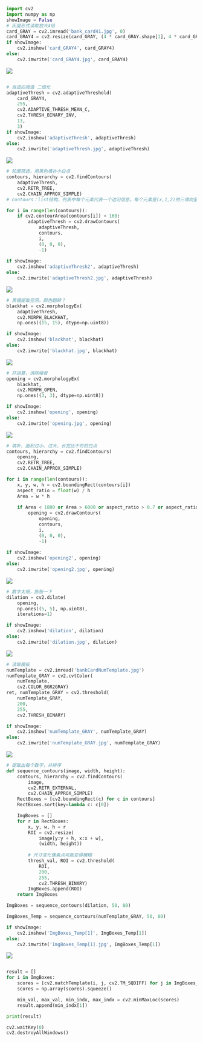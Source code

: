 ```python
import cv2
import numpy as np
showImage = False
# 灰度形式读取放大4倍
card_GRAY = cv2.imread('bank_card41.jpg', 0)
card_GRAY4 = cv2.resize(card_GRAY, (4 * card_GRAY.shape[1], 4 * card_GRAY.shape[0]))
if showImage:
    cv2.imshow('card_GRAY4', card_GRAY4)
else:
    cv2.imwrite('card_GRAY4.jpg', card_GRAY4)

```

![](https://gitee.com/dingtom1995/picture/raw/master/2022-10-08/2022-10-08_11-27-50-188.png)

```python

# 自适应阈值 二值化
adaptiveThresh = cv2.adaptiveThreshold(
    card_GRAY4, 
    255, 
    cv2.ADAPTIVE_THRESH_MEAN_C,                      
    cv2.THRESH_BINARY_INV, 
    13, 
    3)
if showImage:
    cv2.imshow('adaptiveThresh', adaptiveThresh)
else:
    cv2.imwrite('adaptiveThresh.jpg', adaptiveThresh)
```

![](https://gitee.com/dingtom1995/picture/raw/master/2022-10-08/2022-10-08_11-38-21-524.png)

```python
# 轮廓筛选，用黑色填补小白点
contours, hierarchy = cv2.findContours(
    adaptiveThresh, 
    cv2.RETR_TREE,
    cv2.CHAIN_APPROX_SIMPLE)
# contours：list结构，列表中每个元素代表一个边沿信息。每个元素是(x,1,2)的三维向量，x表示该条边沿里共有多少个像素点，第三维的那个“2”表示每个点的横、纵坐标；

for i in range(len(contours)):
    if cv2.contourArea(contours[i]) < 160:
        adaptiveThresh = cv2.drawContours(
            adaptiveThresh, 
            contours, 
            i, 
            (0, 0, 0), 
            -1)
        
if showImage:
    cv2.imshow('adaptiveThresh2', adaptiveThresh)
else:
    cv2.imwrite('adaptiveThresh2.jpg', adaptiveThresh)
```

![](https://gitee.com/dingtom1995/picture/raw/master/2022-10-08/2022-10-08_11-41-07-605.png)

```python
# 黑帽提取空洞，颜色翻转？
blackhat = cv2.morphologyEx(
    adaptiveThresh, 
    cv2.MORPH_BLACKHAT, 
    np.ones((15, 15), dtype=np.uint8))

if showImage:
    cv2.imshow('blackhat', blackhat)
else:
    cv2.imwrite('blackhat.jpg', blackhat)
```

![](https://gitee.com/dingtom1995/picture/raw/master/2022-10-08/2022-10-08_14-21-18-376.png)

```python
# 开运算，消除噪音
opening = cv2.morphologyEx(
    blackhat, 
    cv2.MORPH_OPEN, 
    np.ones((3, 3), dtype=np.uint8))

if showImage:
    cv2.imshow('opening', opening)
else:
    cv2.imwrite('opening.jpg', opening)
```

![](https://gitee.com/dingtom1995/picture/raw/master/2022-10-08/2022-10-08_14-22-45-111.png)

```python
# 填补，面积过小、过大、长宽比不符的白点
contours, hierarchy = cv2.findContours(
    opening, 
    cv2.RETR_TREE,
    cv2.CHAIN_APPROX_SIMPLE)

for i in range(len(contours)):
    x, y, w, h = cv2.boundingRect(contours[i])
    aspect_ratio = float(w) / h
    Area = w * h
    
    if Area < 1800 or Area > 6000 or aspect_ratio > 0.7 or aspect_ratio < 0.5:
        opening = cv2.drawContours(
            opening, 
            contours, 
            i, 
            (0, 0, 0), 
            -1)
        
if showImage:
    cv2.imshow('opening2', opening)
else:
    cv2.imwrite('opening2.jpg', opening)
```

![](https://gitee.com/dingtom1995/picture/raw/master/2022-10-08/2022-10-08_14-24-10-504.png)

```python
# 数字太细，膨胀一下
dilation = cv2.dilate(
    opening, 
    np.ones((5, 5), np.uint8), 
    iterations=1)

if showImage:
    cv2.imshow('dilation', dilation)
else:
    cv2.imwrite('dilation.jpg', dilation)
```

![](https://gitee.com/dingtom1995/picture/raw/master/2022-10-08/2022-10-08_14-24-50-121.png)

```python
# 读取模板
numTemplate = cv2.imread('bankCardNumTemplate.jpg')
numTemplate_GRAY = cv2.cvtColor(
    numTemplate, 
    cv2.COLOR_BGR2GRAY)
ret, numTemplate_GRAY = cv2.threshold(
    numTemplate_GRAY, 
    200, 
    255, 
    cv2.THRESH_BINARY)

if showImage:
    cv2.imshow('numTemplate_GRAY', numTemplate_GRAY)
else:
    cv2.imwrite('numTemplate_GRAY.jpg', numTemplate_GRAY)
```

![](https://gitee.com/dingtom1995/picture/raw/master/2022-10-08/2022-10-08_14-49-23-124.png)

```python
# 提取出每个数字，并排序
def sequence_contours(image, width, height):
    contours, hierarchy = cv2.findContours(
        image, 
        cv2.RETR_EXTERNAL,
        cv2.CHAIN_APPROX_SIMPLE)
    RectBoxes = [cv2.boundingRect(c) for c in contours]
    RectBoxes.sort(key=lambda c: c[0])

    ImgBoxes = []
    for r in RectBoxes:
        x, y, w, h = r
        ROI = cv2.resize(
            image[y:y + h, x:x + w], 
            (width, height))
        
        # 尺寸变化像素点可能变得模糊
        thresh_val, ROI = cv2.threshold(
            ROI, 
            200, 
            255, 
            cv2.THRESH_BINARY)
        ImgBoxes.append(ROI)
    return ImgBoxes

ImgBoxes = sequence_contours(dilation, 50, 80)

ImgBoxes_Temp = sequence_contours(numTemplate_GRAY, 50, 80)

if showImage:
    cv2.imshow('ImgBoxes_Temp[1]', ImgBoxes_Temp[1])
else:
    cv2.imwrite('ImgBoxes_Temp[1].jpg', ImgBoxes_Temp[1])
```

![](https://gitee.com/dingtom1995/picture/raw/master/2022-10-08/2022-10-08_14-52-52-618.png)

```python

result = []
for i in ImgBoxes:
    scores = [cv2.matchTemplate(i, j, cv2.TM_SQDIFF) for j in ImgBoxes_Temp]
    scores = np.array(scores).squeeze()

    min_val, max_val, min_indx, max_indx = cv2.minMaxLoc(scores)
    result.append(min_indx[1])

print(result)

cv2.waitKey(0)
cv2.destroyAllWindows()
```

